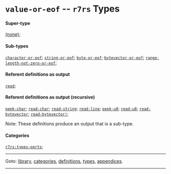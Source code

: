 

<a id='type__r7rs__value-or-eof'></a>

# `value-or-eof` -- `r7rs` Types


#### Super-type

[(none)](../../r7rs/types/_index.md#toc__r7rs__types);


#### Sub-types

[`character-or-eof`](../../r7rs/types/character-or-eof.md#type__r7rs__character-or-eof);
[`string-or-eof`](../../r7rs/types/string-or-eof.md#type__r7rs__string-or-eof);
[`byte-or-eof`](../../r7rs/types/byte-or-eof.md#type__r7rs__byte-or-eof);
[`bytevector-or-eof`](../../r7rs/types/bytevector-or-eof.md#type__r7rs__bytevector-or-eof);
[`range-length-not-zero-or-eof`](../../r7rs/types/range-length-not-zero-or-eof.md#type__r7rs__range-length-not-zero-or-eof);


#### Referent definitions as output

[`read`](../../r7rs/definitions/read.md#definition__r7rs__read);


#### Referent definitions as output (recursive)

[`peek-char`](../../r7rs/definitions/peek-char.md#definition__r7rs__peek-char);
[`read-char`](../../r7rs/definitions/read-char.md#definition__r7rs__read-char);
[`read-string`](../../r7rs/definitions/read-string.md#definition__r7rs__read-string);
[`read-line`](../../r7rs/definitions/read-line.md#definition__r7rs__read-line);
[`peek-u8`](../../r7rs/definitions/peek-u8.md#definition__r7rs__peek-u8);
[`read-u8`](../../r7rs/definitions/read-u8.md#definition__r7rs__read-u8);
[`read-bytevector`](../../r7rs/definitions/read-bytevector.md#definition__r7rs__read-bytevector);
[`read-bytevector!`](../../r7rs/definitions/read-bytevector_21.md#definition__r7rs__read-bytevector_21);

Note:  These definitions produce an output that is a sub-type.


#### Categories

[`r7rs:types-ports`](../../r7rs/categories/r7rs_3a_types-ports.md#category__r7rs__r7rs_3a_types-ports);

----

Goto: [library](../../r7rs/_index.md#library__r7rs), [categories](../../r7rs/categories/_index.md#toc__r7rs__categories), [definitions](../../r7rs/definitions/_index.md#toc__r7rs__definitions), [types](../../r7rs/types/_index.md#toc__r7rs__types), [appendices](../../r7rs/appendices/_index.md#toc__r7rs__appendices).

----

